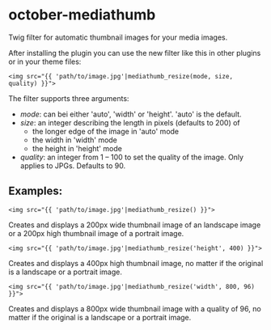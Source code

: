 # october-mediathumb
Twig filter for automatic thumbnail images for your media images.

After installing the plugin you can use the new filter like this in other plugins or in your theme files:

    <img src="{{ 'path/to/image.jpg'|mediathumb_resize(mode, size, quality) }}">

The filter supports three arguments:

+ _mode_: can bei either 'auto', 'width' or 'height'. 'auto' is the default.
+ _size_: an integer describing the length in pixels (defaults to 200) of
    - the longer edge of the image in 'auto' mode
    - the width in 'width' mode
    - the height in 'height' mode
+ _quality_: an integer from 1 – 100 to set the quality of the image. Only applies to JPGs. Defaults to 90.

## Examples:

    <img src="{{ 'path/to/image.jpg'|mediathumb_resize() }}">

Creates and displays a 200px wide thumbnail image of an landscape image or a 200px high thumbnail image of a portrait image. 


    <img src="{{ 'path/to/image.jpg'|mediathumb_resize('height', 400) }}">

Creates and displays a 400px high thumbnail image, no matter if the original is a landscape or a portrait image. 


    <img src="{{ 'path/to/image.jpg'|mediathumb_resize('width', 800, 96) }}">

Creates and displays a 800px wide thumbnail image with a quality of 96, no matter if the original is a landscape or a portrait image. 
